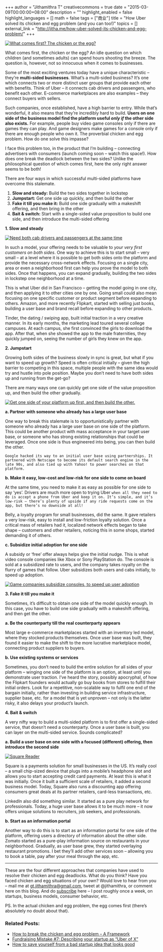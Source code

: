 +++
author = "Jithamithra T"
creativecommons = true
date = "2015-03-09T00:00:00+08:00"
description = ""
highlight_enabled = false
highlight_languages = []
math = false
tags = ["商业"]
title = "How Uber solved its chicken and egg problem (and you can too!)"
topics = []
external_link = "http://jitha.me/how-uber-solved-its-chicken-and-egg-problem/"
+++


[![What comes first? The chicken or the egg?](http://jitha.me/wp-content/uploads/2015/03/Chicken-and-Egg_small.jpg)](http://jitha.me/wp-content/uploads/2015/03/Chicken-and-Egg_small.jpg)

What comes first, the chicken or the egg? An idle question on which children (and sometimes adults) can spend hours shooting the breeze. The question is, however, not so innocuous when it comes to businesses.

Some of the most exciting ventures today have a unique characteristic – they’re **multi-sided businesses**. What’s a multi-sided business? It’s one which connects two or more distinct user groups that provide each other with benefits. Think of Uber – it connects cab drivers and passengers, who benefit each other. E-commerce marketplaces are also examples – they connect buyers with sellers.

Such companies, once established, have a high barrier to entry. While that’s wonderful, it also means that they’re incredibly hard to build. **Users on one side of the business model find the platform useful _only if_ the other side also exists.** For example, people buy video game consoles only if there are games they can play. And game designers make games for a console only if there are enough people who own it. The proverbial chicken and egg problem. How do one solve this impasse?

I face this problem too, in the product that I’m building – connecting advertisers with consumers (launch coming soon – watch this space!). How does one break the deadlock between the two sides? Unlike the philosophical question of which comes first, here the only right answer seems to be both!

There are four ways in which successful multi-sided platforms have overcome this stalemate.

1.  **Slow and steady:** Build the two sides together in lockstep
2.  **Jumpstart:** Get one side up quickly, and then build the other
3.  **Fake it till you make it:** Build one side gradually with a makeshift offering, and then bring in the other
4.  **Bait & switch:** Start with a single-sided value proposition to build one side, and then introduce the multi-sided offering

**1\. Slow and steady**

[![Need both cab drivers and passengers at the same time](http://jitha.me/wp-content/uploads/2015/03/Cab-and-Person_Small.jpg)](http://jitha.me/wp-content/uploads/2015/03/Cab-and-Person_Small.jpg)

In such a model, your offering needs to be valuable to _your very first customers on both sides_. One way to achieve this is to start small – very small – at a level where it is possible to get both sides onto the platform and provide the necessary cross-network effects. Focusing on a single city, area or even a neighborhood first can help you prove the model to both sides. Once that happens, you can expand gradually, building the two sides in lockstep one neighborhood at a time.

This is what Uber did in San Francisco – getting the model going in one city, and then applying it to other cities one by one. Going small could also mean focusing on one specific customer or product segment before expanding to others. Amazon, and more recently Flipkart, started with selling just books, building a user base and brand recall before expanding to other products.

Tinder, the dating / swiping app, built initial traction in a very creative manner. In its early months, the marketing lead toured several college campuses. At each campus, she first convinced the girls to download the app. After that, when she showed the app to the male fraternities, they quickly jumped on, seeing the number of girls they knew on the app.

**2\. Jumpstart**

Growing both sides of the business slowly in sync is great, but what if you want to speed up growth? Speed is often critical initially – given the high barrier to competing in this space, multiple people with the same idea would try and hustle into pole position. Maybe you don’t need to have both sides up and running from the get-go?

There are many ways one can quickly get one side of the value proposition up, and then build the other gradually.

[![Get one side of your platform up first, and then build the other.](http://jitha.me/wp-content/uploads/2015/03/Crowd_Small.jpg)](http://jitha.me/wp-content/uploads/2015/03/Crowd_Small.jpg)

**a. Partner with someone who already has a large user base**

One way to break this stalemate is to opportunistically partner with someone who already has a large user base on one side of the platform. This could be another product with mass acceptance in your target user base, or someone who has strong existing relationships that could be leveraged. Once one side is thus engineered into being, you can then build the other.

`Google hacked its way to an initial user base using partnerships. It partnered with Netscape to become its default search engine in the late 90s, and also tied up with Yahoo! to power searches on that platform.`

**b. Make it easy, low-cost and low-risk for one side to come on board**

At the same time, you need to make it as easy as possible for one side to say ‘yes’. Drivers are much more open to trying Uber `when all they need to do is accept a phone from Uber and keep it on. It’s simple, and it’s low-risk – there’s plenty of upside if any ride requests come on the app, but there’s no downside at all!`

Belly, a loyalty program for small businesses, did the same. It gave retailers a very low-risk, easy to install and low-friction loyalty solution. Once a critical mass of retailers had it, localized network effects began to take shape – customers and other retailers, noticing this in some shops, started demanding it of others.

**c. Subsidize initial adoption for one side**

A subsidy or ‘free’ offer always helps give the initial nudge. This is what video console companies like Xbox or Sony PlayStation do. The console is sold at a subsidized rate to users, and the company takes royalty on the flurry of games that follow. Uber subsidizes both users and cabs initially, to speed up adoption.

[![Game companies subsidize consoles, to speed up user adoption](http://jitha.me/wp-content/uploads/2015/03/Video-Game_Small.jpg)](http://jitha.me/wp-content/uploads/2015/03/Video-Game_Small.jpg)

**3\. Fake it till you make it**

Sometimes, it’s difficult to obtain one side of the model quickly enough. In this case, you have to build one side gradually with a makeshift offering, and then get the other.

**a. Be the counterparty till the real counterparty appears**

Most large e-commerce marketplaces started with an inventory led model, where they stocked products themselves. Once user base was built, they found it easier to make the shift to the more lucrative marketplace model, connecting product suppliers to buyers.

**b. Use existing systems or services**

Sometimes, you don’t need to build the entire solution for all sides of your platform – winging one side of the platform is an option, at least until you demonstrate user traction. I’ve heard the story, possibly apocryphal, of how the Flipkart founders would actually go buy books from stores to fulfill their initial orders. Look for a repetitive, non-scalable way to fulfil one end of the bargain initially, rather than investing in building service infrastructure, supplier base, etc. for a model that is yet unproven – not only is the latter risky, it also delays your product’s launch.

**4\. Bait & switch**

A very nifty way to build a multi-sided platform is to first offer a single-sided service, that doesn’t need a counterparty. Once a user base is built, you can layer on the multi-sided service. Sounds complicated?

**a. Build a user base on one side with a focused (different) offering, then introduce the second side**

[![Square Reader](http://jitha.me/wp-content/uploads/2015/03/Square_Reader_and_iPhone_3G_Small.jpg)](http://jitha.me/wp-content/uploads/2015/03/Square_Reader_and_iPhone_3G_Small.jpg)

Square is a payments solution for small businesses in the US. It’s really cool – a small chip-sized device that plugs into a mobile’s headphone slot and allows you to start accepting credit card payments. At least this is what it was initially. Once it built a sufficient scale of retailers, it added a second business model. Today, Square also runs a discounting app offering consumers great deals at its partner retailers, card-less transactions, etc.

LinkedIn also did something similar. It started as a pure play network for professionals. Today, a huge user base allows it to be much more – it now offers unique solutions to recruiters, job seekers, and professionals.

**b. Start as an information portal**

Another way to do this is to start as an information portal for one side of the platform, offering users a directory of information about the other side. Zomato started as a pure-play information source on restaurants in your neighborhood. Gradually, as user base grew, they started overlaying restaurant promotions. I bet they’ll add other services soon – allowing you to book a table, pay after your meal through the app, etc.

* * *

These are the four different approaches that companies have used to resolve their chicken and egg deadlocks. What do you think? Have you faced chicken and egg situations of your own? Would love to hear from you – mail me at gt.jithamithra@gmail.com, tweet at @jithamithra, or comment here on this blog. And do [subscribe](http://eepurl.com/bc4kx1) here – I post roughly once a week, on startups, business models, consumer behavior, etc.

PS. In the actual chicken and egg problem, the egg comes first (there’s absolutely no doubt about that).

### Related Posts:

*   [How to break the chicken and egg problem – A Framework](http://jitha.me/how-to-break-the-chicken-and-egg-problem-a-framework/ "How to break the chicken and egg problem – A Framework")
*   [Fundraising Mistake #7: Describing your startup as “Uber of X”](http://jitha.me/fundraising-mistake-uber-x/ "Fundraising Mistake #7: Describing your startup as “Uber of X”")
*   [How to save yourself from a bad startup idea that looks good](http://jitha.me/how-to-save-yourself-from-bad-startup-idea-that-looks-good/ "How to save yourself from a bad startup idea that looks good")